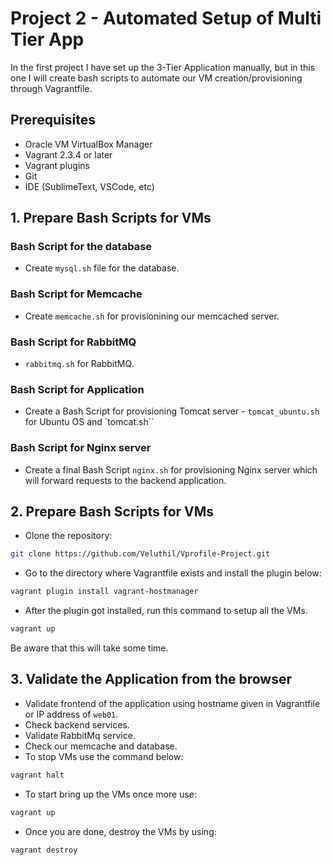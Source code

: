 # Project 2 - Automated Setup of Multi Tier App

In the first project I have set up the 3-Tier Application manually, but in this one I will create bash scripts to automate our VM creation/provisioning through Vagrantfile.

## Prerequisites

 * Oracle VM VirtualBox Manager
 * Vagrant 2.3.4 or later
 * Vagrant plugins
 * Git
 * IDE (SublimeText, VSCode, etc)

## 1. Prepare Bash Scripts for VMs
### Bash Script for the database
- Create `mysql.sh` file for the database.
### Bash Script for Memcache
- Create `memcache.sh` for provisionining our memcached server.
### Bash Script for RabbitMQ
- `rabbitmq.sh` for RabbitMQ.
### Bash Script for Application
- Create a Bash Script for provisioning Tomcat server - `tomcat_ubuntu.sh` for Ubuntu OS and `tomcat.sh``
### Bash Script for Nginx server
- Create a final Bash Script `nginx.sh` for provisioning Nginx server which will forward requests to the backend application.

## 2. Prepare Bash Scripts for VMs
- Clone the repository:
```sh
git clone https://github.com/Veluthil/Vprofile-Project.git
```

- Go to the directory where Vagrantfile exists and install the plugin below:
```sh
vagrant plugin install vagrant-hostmanager
```

- After the plugin got installed, run this command to setup all the VMs.
```sh
vagrant up
```
Be aware that this will take some time.

## 3. Validate the Application from the browser
- Validate frontend of the application using hostname given in Vagrantfile or IP address of `web01`.
- Check backend services. 
- Validate RabbitMq service.
- Check our memcache and database.
- To stop VMs use the command below:
```sh
vagrant halt
```
- To start bring up the VMs once more use:
```sh
vagrant up 
```
- Once you are done, destroy the VMs by using:
```sh
vagrant destroy
```

